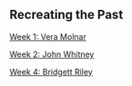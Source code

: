 <base href="./RTP/">

## Recreating the Past

[Week 1: Vera Molnar](./molnar.html)

[Week 2: John Whitney](./whitney.html)

[Week 4: Bridgett Riley](./riley.html)